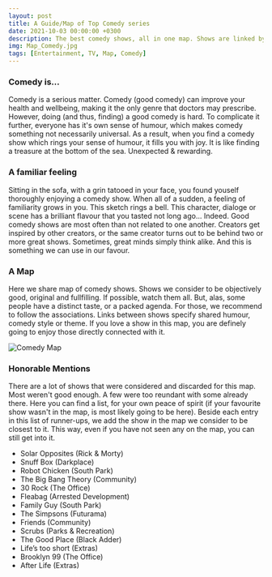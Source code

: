 ```yaml
---
layout: post
title: A Guide/Map of Top Comedy series
date: 2021-10-03 00:00:00 +0300
description: The best comedy shows, all in one map. Shows are linked by similarity and shared properties, so that you can easily find shows that you haven't seen yet which you will love.
img: Map_Comedy.jpg 
tags: [Entertainment, TV, Map, Comedy]
---
```


### Comedy is...

Comedy is a serious matter. Comedy (good comedy) can improve your health and wellbeing, making it the only genre that doctors may prescribe. However, doing (and thus, finding) a good comedy is hard. To complicate it further, everyone has it's own sense of humour, which makes comedy something not necessarily universal. As a result, when you find a comedy show which rings your sense of humour, it fills you with joy. It is like finding a treasure at the bottom of the sea. Unexpected & rewarding.


### A familiar feeling

Sitting in the sofa, with a grin tatooed in your face, you found youself thoroughly enjoying a comedy show. When all of a sudden, a feeling of familiarity grows in you. This sketch rings a bell. This character, dialoge or scene has a brilliant flavour that you tasted not long ago... Indeed. Good comedy shows are most often than not related to one another. Creators get inspired by other creators, or the same creator turns out to be behind two or more great shows. Sometimes, great minds simply think alike. And this is something we can use in our favour.

### A Map

Here we share map of comedy shows. Shows we consider to be objectively good, original and fullfilling. If possible, watch them all. But, alas, some people have a distinct taste, or a packed agenda. For those, we recommend to follow the associations. Links between shows specify shared humour, comedy style or theme. If you love a show in this map, you are definely going to enjoy those directly connected with it. 

![Comedy Map]({{site.baseurl}}/assets/img/Map_Comedy.jpg)

### Honorable Mentions

There are a lot of shows that were considered and discarded for this map. Most weren't good enough. A few were too reundant with some already there. Here you can find a list, for your own peace of spirit (if your favourite show wasn't in the map, is most likely going to be here). Beside each entry in this list of runner-ups, we add the show in the map we consider to be closest to it. This way, even if you have not seen any on the map, you can still get into it.

* Solar Opposites (Rick & Morty)
* Snuff Box (Darkplace)
* Robot Chicken (South Park)
* The Big Bang Theory (Community)
* 30 Rock (The Office)
* Fleabag (Arrested Development)
* Family Guy (South Park)
* The Simpsons (Futurama)
* Friends (Community)
* Scrubs (Parks & Recreation)
* The Good Place (Black Adder)
* Life’s too short (Extras)
* Brooklyn 99 (The Office)
* After Life (Extras)

